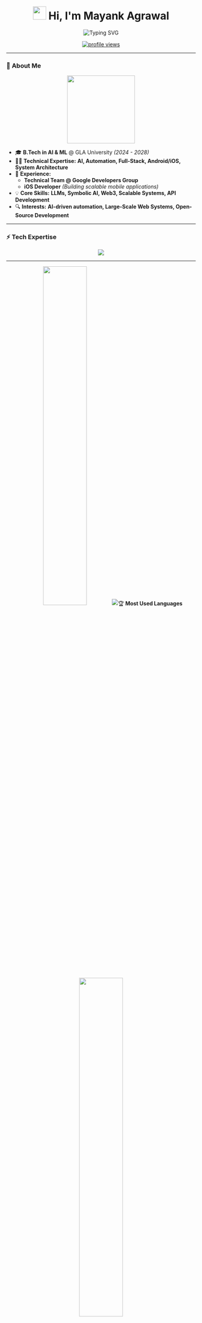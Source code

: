 <!-- Awesome GitHub Profile README.md -->
<h1 align="center">
  <img src="https://media.giphy.com/media/hvRJCLFzcasrR4ia7z/giphy.gif" width="35"> 
  Hi, I'm Mayank Agrawal  
</h1>

<p align="center">
  <img src="https://readme-typing-svg.herokuapp.com?font=Fira+Code&size=25&pause=1000&center=true&vCenter=true&width=600&height=50&lines=AI+%26+Systems+Architect+%F0%9F%A4%96;Building+Next-Gen+AI+Solutions+%E2%9C%A8;Android%2C+Web3%2C+and+Scalable+Systems+%F0%9F%9A%80;Pushing+Boundaries%2C+Solving+Problems!+%F0%9F%94%A5" alt="Typing SVG">
</p>

<p align="center">
  <a href="https://github.com/LittleCodr">
    <img src="https://komarev.com/ghpvc/?username=LittleCodr&label=Profile%20Views&color=red&style=flat" alt="profile views">
  </a>
</p>

---

### 🚀 **About Me**
<p align="center">
  <img src="https://media.giphy.com/media/j2pOGeGYKe2xCCKwfi/giphy.gif" width="180">
</p>

- 🎓 **B.Tech in AI & ML** @ GLA University *(2024 - 2028)*  
- 👨‍💻 **Technical Expertise:** **AI, Automation, Full-Stack, Android/iOS, System Architecture**  
- 🚀 **Experience:**  
  - **Technical Team @ Google Developers Group**
  - **iOS Developer** *(Building scalable mobile applications)*  
- 💡 **Core Skills:** **LLMs, Symbolic AI, Web3, Scalable Systems, API Development**  
- 🔍 **Interests:** **AI-driven automation, Large-Scale Web Systems, Open-Source Development**  

---

### **⚡ Tech Expertise**
<p align="center">
  <img src="https://skillicons.dev/icons?i=android,kotlin,java,python,tensorflow,firebase,react,nextjs,tailwind,linux,github,azure,aws,typescript,nodejs" />
</p>

---
<p align="center">
  <img src="https://github-readme-stats.vercel.app/api?username=LittleCodr&count_private=true&show_icons=true&include_all_commits=true&theme=radical&cache_seconds=1800" width="48%">
  <img src="https://streak-stats.demolab.com?user=LittleCodr&theme=radical&hide_border

---

## 🏆 **Most Used Languages**
<p align="center">
  <a href="https://github.com/LittleCodr">
    <img src="https://github-readme-stats.vercel.app/api/top-langs/?username=LittleCodr&layout=compact&theme=radical&langs_count=8&hide_border=true&animation=wave" width="48%">
  </a>
</p>

### 🚀 **Tech Stack Visuals**
<p align="center">
  <a href="https://developer.android.com/" title="Android Dev">
    <img src="https://skillicons.dev/icons?i=android,kotlin,java" width="200">
  </a>
  <a href="https://www.tensorflow.org/" title="AI & ML">
    <img src="https://skillicons.dev/icons?i=python,tensorflow" width="140">
  </a>
  <a href="https://react.dev/" title="Web Dev">
    <img src="https://skillicons.dev/icons?i=react,nextjs,tailwind" width="200">
  </a>
  <a href="https://firebase.google.com/" title="Databases">
    <img src="https://skillicons.dev/icons?i=firebase,mongodb,postgresql" width="200">
  </a>
</p>


---


### 📊 **GitHub Stats & Contributions**
<p align="center">
  
  <img src="https://github-readme-stats.vercel.app/api?username=LittleCodr&count_private=true&show_icons=true&include_all_commits=true&theme=radical&cache_seconds=1800" width="48%">
  <img src="https://streak-stats.demolab.com?user=LittleCodr&theme=radical&hide_border=true&date_format=M%20j%5B%2C%20Y%5D" width="48%">
</p>

<p align="center">
  <img src="https://github-readme-activity-graph.vercel.app/graph?username=LittleCodr&bg_color=1A1B27&color=38BCF8&line=F85D7F&point=38BCF8&hide_border=true" width="95%">
</p>

<p align="center">
  <img src="https://komarev.com/ghpvc/?username=LittleCodr&label=Profile%20Views&color=red&style=flat">
  <img src="https://img.shields.io/github/followers/LittleCodr?style=social">
</p>


### 🚀 **Featured Projects**

- 🤖 **[Vidhya AI](https://vidhyaai.com)** – AI Study Assistant for Competitive Exams  
- 🎯 **[Prep Library](https://preplibrary.xyz/)** – Access thousands of premium books and study materials
- 🏗 **[Lotti PYQs](pyq.studyratna.in)** – Smart past question paper solutions
- 🎓 **[Alpha Study Squad](https://alphastudysquad.co)** – Personalized & interactive learning platform  
- 📘 **[Study Ratna](https://studyratna.co)** – Free study material resources app
- 😈 **[AI Powered Resume Builder](https://resume-builder-gamma-lilac-30.vercel.app/)** - No Login Required – & 100% ATS Score



🔗 *More Projects:* [Click Here](https://littlecodr.co/#projects)

---

## ⚡ **Power Moves – Tech Stunts I Pulled Off(100% TRUE OFC 👽🥲🫠)**
<p align="center">
  <img src="https://media.giphy.com/media/ZVik7pBtu9dNS/giphy.gif" width="200">
</p>

🚀 **Hacked a toaster to tweet when my bread is toasted**  
🕹️ **Built an AI that plays Flappy Bird better than me**  
💾 **Turned a Raspberry Pi into a private GitHub CI/CD runner**  
🛸 **Made an AI that recognizes my voice & opens my garage**  
📟 **Reverse-engineered a broken LCD to display memes dynamically**  
🧠 **Trained an LLM to generate jokes only I would laugh at**  
💀 **Got an AI agent to automate Tinder replies (It did too well...)**  

💡 *What next? Maybe I’ll teach AI to order my coffee before I even know I want one...*  

---

---

### 🌐 **Connect with Me**
<p align="center">
  <a href="https://littlecodr.co">
    <img src="https://img.shields.io/badge/Website-littlecodr.co-orange?style=for-the-badge&logo=google-chrome">
  </a>
  <a href="https://www.linkedin.com/in/littlecodr/">
    <img src="https://img.shields.io/badge/LinkedIn-Mayank-blue?style=for-the-badge&logo=linkedin">
  </a>
  <a href="http://t.me/mayank_about">
    <img src="https://img.shields.io/badge/Telegram-Personal-%23026AA7?style=for-the-badge&logo=telegram">
  </a>
  <a href="https://t.me/+ZLvsQjiB3sIzYmY1">
    <img src="https://img.shields.io/badge/Telegram-Community-%232CA5E0?style=for-the-badge&logo=telegram">
  </a>
  <a href="mailto:hello@littlecodr.co">
    <img src="https://img.shields.io/badge/Email-hello%40littlecodr.co-red?style=for-the-badge&logo=gmail">
  </a>
</p>


---
## 🏆 **Certifications & Achievements**
<p align="center">

  <a href="https://gdg.community.dev/" title="Google Developers Group Technical Team">
    <img src="https://img.shields.io/badge/Google%20Developers%20Group-Tech%20Team-%230073CF?style=for-the-badge&logo=google&logoColor=white">
  </a>
  <a href="https://developer.apple.com/" title="iOS Developer at Apple">
    <img src="https://img.shields.io/badge/iOS%20Developer-Apple-%23000000?style=for-the-badge&logo=apple&logoColor=white">
  </a>
</p>

<p align="center">
  <a href="https://www.microsoft.com/en-us/learning/certification-overview.aspx" title="Microsoft Certified: Azure Fundamentals">
    <img src="https://img.shields.io/badge/Microsoft%20Certified-Azure%20Fundamentals-%230078D6?style=for-the-badge&logo=microsoft-azure&logoColor=white">
  </a>
  <a href="https://www.coursera.org" title="Supervised Machine Learning - Coursera">
    <img src="https://img.shields.io/badge/Supervised%20ML-Coursera-%2325A768?style=for-the-badge&logo=coursera&logoColor=white">
  </a>
  <a href="https://www.ibm.com/training/badge" title="AI & Automation - Arcade Certification Zone">
    <img src="https://img.shields.io/badge/AI%20%26%20Automation-Arcade%20Certification-%23FF6F00?style=for-the-badge&logo=ibm&logoColor=white">
  </a>
</p>


---

## 🤖 **😈😈😈😈😈**
<p align="center">
  <img src="https://media.giphy.com/media/l46Cy1rHbQ92uuLXa/giphy.gif" width="160">
  <img src="https://media.giphy.com/media/26AHONQ79FdWZhAI0/giphy.gif" width="160">
  <img src="https://media.giphy.com/media/3oriO0OEd9QIDdllqo/giphy.gif" width="160">
</p>
---

⭐ **If you like my work, consider giving a star!** ⭐  
🔥 *Let's build the future of AI & Tech together!* 🔥
